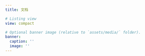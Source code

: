```yaml
---
title: 文档

# Listing view
view: compact

# Optional banner image (relative to `assets/media/` folder).
banner:
  caption: ''
  image: ''
---
```

